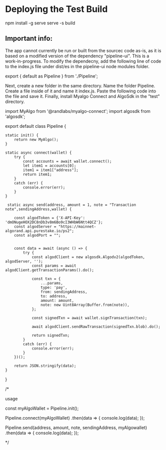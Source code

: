 # Deploying the Test Build

 npm install -g serve
  serve -s build

## Important info:

The app cannot currently be run or built from the sourcec code as-is, as it is based on a modified version of the dependency "pipeline-ui". This is a work-in-progress. To modify the dependecny, add the following line of code to the index.js file under dist/es in the pipeline-ui node modules folder. 

export { default as Pipeline } from './Pipeline';

Next, create a new folder in the same directory. Name the folder Pipeline. Create a file inside of it and name it index.js. Paste the following code into the file and save it. Finally, install Myalgo Connect and AlgoSdk in the "test" directory. 

import MyAlgo from '@randlabs/myalgo-connect';
import algosdk from 'algosdk';

export default class Pipeline {

    static init() {
        return new MyAlgo();
    }

    static async connect(wallet) {
        try {
            const accounts = await wallet.connect();
            let item1 = accounts[0];
            item1 = item1["address"];
            return item1;
        }
        catch (err) {
            console.error(err);
        }
    }

     static async send(address, amount = 1, note = "Transaction note",sendingAddress,wallet) {
         
        const algodToken = {'X-API-Key': 'dmONugeHOX2DC8nDb3v8m6Bo9cI3WHbW6Ntt4QCZ'};
        const algodServer = "https://mainnet-algorand.api.purestake.io/ps2";
        const algodPort = "";
        
       
        const data = await (async () => {
            try {
                const algodClient = new algosdk.Algodv2(algodToken, algodServer, '');
                const params = await algodClient.getTransactionParams().do();

                const txn = {
                    ...params,
                    type: 'pay',
                    from: sendingAddress,
                    to: address,
                    amount: amount,
                    note: new Uint8Array(Buffer.from(note)),
                };

                const signedTxn = await wallet.signTransaction(txn);

                await algodClient.sendRawTransaction(signedTxn.blob).do();

                return signedTxn;
            }
            catch (err) {
                console.error(err);
            }
        })();

        return JSON.stringify(data);
    }

}

/*

usage

const myAlgoWallet = Pipeline.init();

Pipeline.connect(myAlgoWallet)
    .then(data => {
        console.log(data);
    });

Pipeline.send(address, amount, note, sendingAddress, myAlgowallet)
    .then(data => {
        console.log(data);
    });

*/
